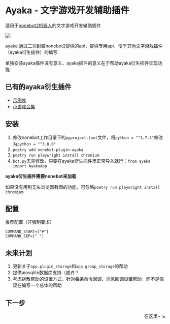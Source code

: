# Ayaka - 文字游戏开发辅助插件

适用于[nonebot2机器人](https://github.com/nonebot/nonebot2)的文字游戏开发辅助插件 

<img src="https://img.shields.io/badge/python-3.8%2B-blue">

ayaka 通过二次封装nonebot2提供的api，提供专用api，便于其他文字游戏插件（ayaka衍生插件）的编写

单独安装ayaka插件没有意义，ayaka插件的意义在于帮助ayaka衍生插件实现功能

## 已有的ayaka衍生插件

- [示例库](https://github.com/bridgeL/ayaka_plugins)
- [小游戏合集](https://github.com/bridgeL/nonebot-plugin-ayaka-games)

## 安装

1. 修改nonebot工作目录下的`pyproject.toml`文件，将`python = "^3.7.3"`修改为`python = "^3.8.0"`
2. `poetry add nonebot-plugin-ayaka` 
3. `poetry run playwright install chromium`
4. `bot.py`无需修改，只要在ayaka衍生插件里正常导入就行：`from ayaka import AyakaApp`

**ayaka衍生插件需要nonebot来加载**

如果没有用到无头浏览器截图的功能，可忽略`poetry run playwright install chromium`

## 配置

推荐配置（非强制要求）
```
COMMAND_START=["#"]
COMMAND_SEP=[" "]
```

## 未来计划

1. 更新关于`app.plugin_storage`和`app.group_storage`的帮助
2. 提供aiosqlite数据库支持（或许？
3. 考虑拆散帮助的设置方式，针对每条命令回调、消息回调设置帮助，而不是像现在编写一个总体的帮助


## 下一步

<div align="right">
    在这里~ ↘
</div>
